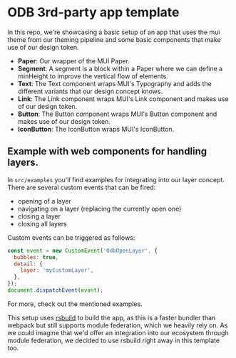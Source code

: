 # ODB 3rd-party app template

In this repo, we're showcasing a basic setup of an app that uses the mui theme from our theming pipeline and some basic components that make use of our design token.

- **Paper**: Our wrapper of the MUI Paper.
- **Segment**: A segment is a block within a Paper where we can define a minHeight to improve the vertical flow of elements.
- **Text**: The Text component wraps MUI's Typography and adds the different variants that our design concept knows.
- **Link**: The Link component wraps MUI's Link component and makes use of our design token.
- **Button**: The Button component wraps MUI's Button component and makes use of our design token.
- **IconButton**: The IconButton wraps MUI's IconButton.

## Example with web components for handling layers.
In `src/examples` you'll find examples for integrating into our layer concept. There are several custom events that can be fired:
- opening of a layer
- navigating on a layer (replacing the currently open one)
- closing a layer
- closing all layers

Custom events can be triggered as follows:
```javascript
const event = new CustomEvent('OdbOpenLayer', {
  bubbles: true,
  detail: {
    layer: 'myCustomLayer',
  },
});
document.dispatchEvent(event);
```
For more, check out the mentioned examples.

This setup uses [rsbuild](https://rsbuild.dev/) to build the app, as this is a faster bundler than webpack but still supports module federation, which we heavily rely on. As we could imagine that we'd offer an integration into our ecosystem through module federation, we decided to use rsbuild right away in this template too.
